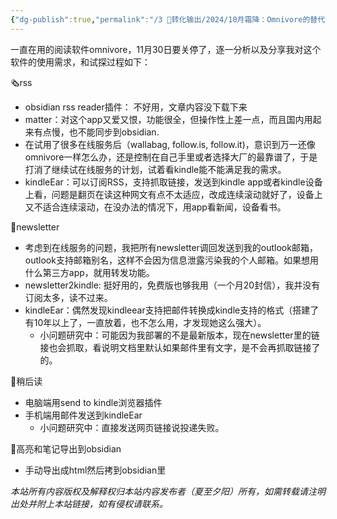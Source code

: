 ```yaml
---
{"dg-publish":true,"permalink":"/3 🎉转化输出/2024/10月霜降：Omnivore的替代方案/","tags":["思考"],"noteIcon":"1","created":"2024-11-02T09:06","updated":"2024-11-02T09:42"}
---
```


一直在用的阅读软件omnivore，11月30日要关停了，逐一分析以及分享我对这个软件的使用需求，和试探过程如下：

🗞️rss
- obsidian rss reader插件： 不好用，文章内容没下载下来
- matter：对这个app又爱又恨，功能很全，但操作性上差一点，而且国内用起来有点慢，也不能同步到obsidian.
- 在试用了很多在线服务后（wallabag, follow.is, follow.it)，意识到万一还像omnivore一样怎么办，还是控制在自己手里或者选择大厂的最靠谱了，于是打消了继续试在线服务的计划，试着看kindle能不能满足我的需求。
- kindleEar：可以订阅RSS，支持抓取链接，发送到kindle app或者kindle设备上看，问题是翻页在读这种网文有点不太适应，改成连续滚动就好了，设备上又不适合连续滚动，在没办法的情况下，用app看新闻，设备看书。

💌newsletter
- 考虑到在线服务的问题，我把所有newsletter调回发送到我的outlook邮箱，outlook支持邮箱别名，这样不会因为信息泄露污染我的个人邮箱。如果想用什么第三方app，就用转发功能。
- newsletter2kindle: 挺好用的，免费版也够我用（一个月20封信），我并没有订阅太多，读不过来。
- kindleEar：偶然发现kindleear支持把邮件转换成kindle支持的格式（搭建了有10年以上了，一直放着，也不怎么用，才发现她这么强大）。
	- 小问题研究中：可能因为我部署的不是最新版本，现在newsletter里的链接也会抓取，看说明文档里默认如果邮件里有文字，是不会再抓取链接了的。

🔖稍后读
- 电脑端用send to kindle浏览器插件
- 手机端用邮件发送到kindleEar
	- 小问题研究中：直接发送网页链接说投递失败。

📝高亮和笔记导出到obsidian
- 手动导出成html然后拷到obsidian里





<div class="transclusion internal-embed is-loaded"><div class="markdown-embed">




*本站所有内容版权及解释权归本站内容发布者（夏至夕阳）所有，如需转载请注明出处并附上本站链接，如有侵权请联系。*


</div></div>




